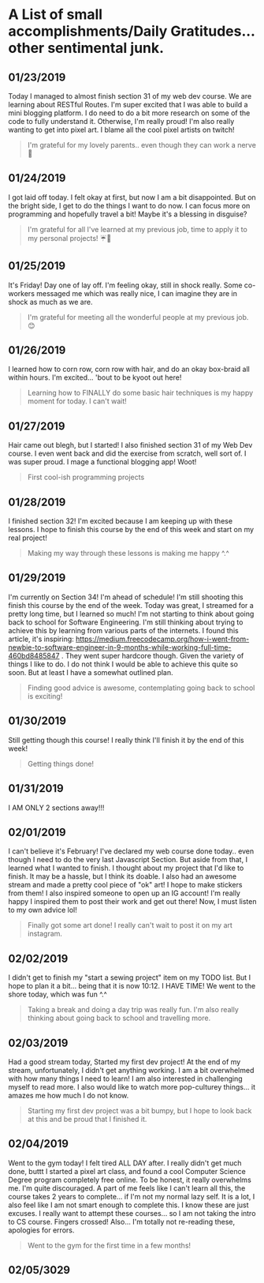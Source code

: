 # A List of small accomplishments/Daily Gratitudes... other sentimental junk.

01/23/2019
---
Today I managed to almost finish section 31 of my web dev course. We are learning about RESTful Routes. I'm super excited that I was able to build a mini blogging platform. I do need to do a bit more research on some of the code to fully understand it. Otherwise, I'm really proud! I'm also really wanting to get into pixel art. I blame all the cool pixel artists on twitch!

> I'm grateful for my lovely parents.. even though they can work a nerve 💓


01/24/2019
---
I got laid off today. I felt okay at first, but now I am a bit disappointed. But on the bright side, I get to do the things I want to do now. I can focus more on programming and hopefully travel a bit! Maybe it's a blessing in disguise?

> I'm grateful for all I've learned at my previous job, time to apply it to my personal projects! ☔🌈


01/25/2019
---
It's Friday! Day one of lay off. I'm feeling okay, still in shock really. Some co-workers messaged me which was really nice, I can imagine they are in shock as much as we are.

> I'm grateful for meeting all the wonderful people at my previous job. 😊

01/26/2019
---
I learned how to corn row, corn row with hair, and do an okay box-braid all within hours. I'm excited... 'bout to be kyoot out here!

> Learning how to FINALLY do some basic hair techniques is my happy moment for today. I can't wait!

01/27/2019
---
Hair came out blegh, but I started! I also finished section 31 of my Web Dev course. I even went back and did the exercise from scratch, well sort of. I was super proud. I mage a functional blogging app! Woot!

> First cool-ish programming projects

01/28/2019
---
I finished section 32! I'm excited because I am keeping up with these lessons. I hope to finish this course by the end of this week and start on my real project!

> Making my way through these lessons is making me happy ^.^

01/29/2019
---
I'm currently on Section 34! I'm ahead of schedule! I'm still shooting this finish this course by the end of the week. Today was great, I streamed for a pretty long time, but I learned so much! I'm not starting to think about going back to school for Software Engineering. I'm still thinking about trying to achieve this by learning from various parts of the internets. I found this article, it's inspiring: https://medium.freecodecamp.org/how-i-went-from-newbie-to-software-engineer-in-9-months-while-working-full-time-460bd8485847 . They went super hardcore though. Given the variety of things I like to do. I do not think I would be able to achieve this quite so soon. But at least I have a somewhat outlined plan.

> Finding good advice is awesome, contemplating going back to school is exciting!


01/30/2019
---
Still getting though this course! I really think I'll finish it by the end of this week!

> Getting things done!

01/31/2019
---
I AM ONLY 2 sections away!!!

02/01/2019
---
I can't believe it's February! I've declared my web course done today.. even though I need to do the very last Javascript Section. But aside from that, I learned what I wanted to finish. I thought about my project that I'd like to finish. It may be a hassle, but I think its doable. I also had an awesome stream and made a pretty cool piece of "ok" art! I hope to make stickers from them! I also inspired someone to open up an IG account! I'm really happy I inspired them to post their work and get out there! Now, I must listen to my own advice lol!

> Finally got some art done! I really can't wait to post it on my art instagram.


02/02/2019
---
I didn't get to finish my "start a sewing project" item on my TODO list. But I hope to plan it a bit... being that it is now 10:12. I HAVE TIME! We went to the shore today, which was fun ^.^

> Taking a break and doing a day trip was really fun. I'm also really thinking about going back to school and travelling more.

02/03/2019
---
Had a good stream today, Started my first dev project! At the end of my stream, unfortunately, I didn't get anything working. I am a bit overwhelmed with how many things I need to learn! I am also interested in challenging myself to read more. I also would like to watch more pop-culturey things... it amazes me how much I do not know.

> Starting my first dev project was a bit bumpy, but I hope to look back at this and be proud that I finished it.

02/04/2019
---
Went to the gym today! I felt tired ALL DAY after. I really didn't get much done, buttt I started a pixel art class, and found a cool Computer Science Degree program completely free online. To be honest, it really overwhelms me. I'm quite discouraged. A part of me feels like I can't learn all this, the course takes 2 years to complete... if I'm not my normal lazy self. It is a lot, I also feel like I am not smart enough to complete this. I know these are just excuses. I really want to attempt these courses... so I am not taking the intro to CS course. Fingers crossed!  Also... I'm totally not re-reading these, apologies for errors.

> Went to the gym for the first time in a few months!

02/05/3029
---
